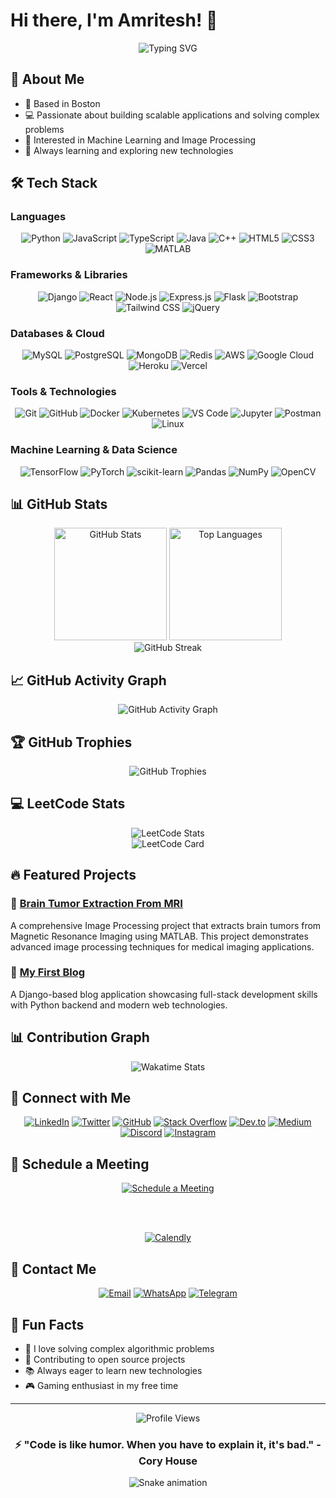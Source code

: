 # Hi there, I'm Amritesh! 👋

<div align="center">
  <img src="https://readme-typing-svg.herokuapp.com?font=Fira+Code&pause=1000&color=2E97F7&center=true&vCenter=true&width=435&lines=Full+Stack+Developer;Machine+Learning+Enthusiast;Open+Source+Contributor" alt="Typing SVG" />
</div>

## 🚀 About Me
- 📍 Based in Boston
- 💻 Passionate about building scalable applications and solving complex problems
- 🧠 Interested in Machine Learning and Image Processing
- 🌱 Always learning and exploring new technologies

## 🛠️ Tech Stack

### Languages
<div align="center">
  
![Python](https://img.shields.io/badge/Python-3776AB?style=for-the-badge&logo=python&logoColor=white)
![JavaScript](https://img.shields.io/badge/JavaScript-F7DF1E?style=for-the-badge&logo=javascript&logoColor=black)
![TypeScript](https://img.shields.io/badge/TypeScript-007ACC?style=for-the-badge&logo=typescript&logoColor=white)
![Java](https://img.shields.io/badge/Java-ED8B00?style=for-the-badge&logo=openjdk&logoColor=white)
![C++](https://img.shields.io/badge/C++-00599C?style=for-the-badge&logo=c%2B%2B&logoColor=white)
![HTML5](https://img.shields.io/badge/HTML5-E34F26?style=for-the-badge&logo=html5&logoColor=white)
![CSS3](https://img.shields.io/badge/CSS3-1572B6?style=for-the-badge&logo=css3&logoColor=white)
![MATLAB](https://img.shields.io/badge/MATLAB-0076A8?style=for-the-badge&logo=mathworks&logoColor=white)

</div>

### Frameworks & Libraries
<div align="center">
  
![Django](https://img.shields.io/badge/Django-092E20?style=for-the-badge&logo=django&logoColor=white)
![React](https://img.shields.io/badge/React-20232A?style=for-the-badge&logo=react&logoColor=61DAFB)
![Node.js](https://img.shields.io/badge/Node.js-43853D?style=for-the-badge&logo=node.js&logoColor=white)
![Express.js](https://img.shields.io/badge/Express.js-404D59?style=for-the-badge)
![Flask](https://img.shields.io/badge/Flask-000000?style=for-the-badge&logo=flask&logoColor=white)
![Bootstrap](https://img.shields.io/badge/Bootstrap-563D7C?style=for-the-badge&logo=bootstrap&logoColor=white)
![Tailwind CSS](https://img.shields.io/badge/Tailwind_CSS-38B2AC?style=for-the-badge&logo=tailwind-css&logoColor=white)
![jQuery](https://img.shields.io/badge/jQuery-0769AD?style=for-the-badge&logo=jquery&logoColor=white)

</div>

### Databases & Cloud
<div align="center">
  
![MySQL](https://img.shields.io/badge/MySQL-00000F?style=for-the-badge&logo=mysql&logoColor=white)
![PostgreSQL](https://img.shields.io/badge/PostgreSQL-316192?style=for-the-badge&logo=postgresql&logoColor=white)
![MongoDB](https://img.shields.io/badge/MongoDB-4EA94B?style=for-the-badge&logo=mongodb&logoColor=white)
![Redis](https://img.shields.io/badge/Redis-DD0031?style=for-the-badge&logo=redis&logoColor=white)
![AWS](https://img.shields.io/badge/AWS-232F3E?style=for-the-badge&logo=amazon-aws&logoColor=white)
![Google Cloud](https://img.shields.io/badge/Google_Cloud-4285F4?style=for-the-badge&logo=google-cloud&logoColor=white)
![Heroku](https://img.shields.io/badge/Heroku-430098?style=for-the-badge&logo=heroku&logoColor=white)
![Vercel](https://img.shields.io/badge/Vercel-000000?style=for-the-badge&logo=vercel&logoColor=white)

</div>

### Tools & Technologies
<div align="center">
  
![Git](https://img.shields.io/badge/Git-F05032?style=for-the-badge&logo=git&logoColor=white)
![GitHub](https://img.shields.io/badge/GitHub-100000?style=for-the-badge&logo=github&logoColor=white)
![Docker](https://img.shields.io/badge/Docker-2496ED?style=for-the-badge&logo=docker&logoColor=white)
![Kubernetes](https://img.shields.io/badge/Kubernetes-326CE5?style=for-the-badge&logo=kubernetes&logoColor=white)
![VS Code](https://img.shields.io/badge/VS_Code-007ACC?style=for-the-badge&logo=visual-studio-code&logoColor=white)
![Jupyter](https://img.shields.io/badge/Jupyter-F37626?style=for-the-badge&logo=jupyter&logoColor=white)
![Postman](https://img.shields.io/badge/Postman-FF6C37?style=for-the-badge&logo=postman&logoColor=white)
![Linux](https://img.shields.io/badge/Linux-FCC624?style=for-the-badge&logo=linux&logoColor=black)

</div>

### Machine Learning & Data Science
<div align="center">
  
![TensorFlow](https://img.shields.io/badge/TensorFlow-FF6F00?style=for-the-badge&logo=tensorflow&logoColor=white)
![PyTorch](https://img.shields.io/badge/PyTorch-EE4C2C?style=for-the-badge&logo=pytorch&logoColor=white)
![scikit-learn](https://img.shields.io/badge/scikit--learn-F7931E?style=for-the-badge&logo=scikit-learn&logoColor=white)
![Pandas](https://img.shields.io/badge/Pandas-150458?style=for-the-badge&logo=pandas&logoColor=white)
![NumPy](https://img.shields.io/badge/NumPy-013243?style=for-the-badge&logo=numpy&logoColor=white)
![OpenCV](https://img.shields.io/badge/OpenCV-5C3EE8?style=for-the-badge&logo=opencv&logoColor=white)

</div>

## 📊 GitHub Stats

<div align="center">
  <img src="https://github-readme-stats.vercel.app/api?username=amritessh&show_icons=true&theme=tokyonight&hide_border=true&count_private=true" alt="GitHub Stats" height="180em" />
  <img src="https://github-readme-stats.vercel.app/api/top-langs/?username=amritessh&theme=tokyonight&hide_border=true&layout=compact&langs_count=8" alt="Top Languages" height="180em" />
</div>

<div align="center">
  <img src="https://github-readme-streak-stats.herokuapp.com/?user=amritessh&theme=tokyonight&hide_border=true" alt="GitHub Streak" />
</div>

## 📈 GitHub Activity Graph

<div align="center">
  <img src="https://github-readme-activity-graph.vercel.app/graph?username=amritessh&theme=tokyo-night&hide_border=true" alt="GitHub Activity Graph" />
</div>

## 🏆 GitHub Trophies

<div align="center">
  <img src="https://github-profile-trophy.vercel.app/?username=amritessh&theme=tokyonight&no-frame=true&row=1&column=7" alt="GitHub Trophies" />
</div>

## 💻 LeetCode Stats

<div align="center">
  <img src="https://leetcode-stats-six.vercel.app/api?username=amritessh&theme=dark" alt="LeetCode Stats" />
</div>

<!-- Alternative LeetCode Card -->
<div align="center">
  <img src="https://leetcard.jacoblin.cool/amritessh?theme=dark&font=Karma&ext=contest" alt="LeetCode Card" />
</div>

## 🔥 Featured Projects

### 🧠 [Brain Tumor Extraction From MRI](https://github.com/amritessh/BrainTumorExtractionFromMRI)
A comprehensive Image Processing project that extracts brain tumors from Magnetic Resonance Imaging using MATLAB. This project demonstrates advanced image processing techniques for medical imaging applications.

### 📝 [My First Blog](https://github.com/amritessh/my-first-blog)
A Django-based blog application showcasing full-stack development skills with Python backend and modern web technologies.

## 📊 Contribution Graph

<div align="center">
  <img src="https://github-readme-stats.vercel.app/api/wakatime?username=amritessh&theme=tokyonight&hide_border=true" alt="Wakatime Stats" />
</div>

## 🤝 Connect with Me

<div align="center">
  
[![LinkedIn](https://img.shields.io/badge/LinkedIn-0077B5?style=for-the-badge&logo=linkedin&logoColor=white)](https://linkedin.com/in/amritessh)
[![Twitter](https://img.shields.io/badge/Twitter-1DA1F2?style=for-the-badge&logo=twitter&logoColor=white)](https://twitter.com/amritessh)
[![GitHub](https://img.shields.io/badge/GitHub-100000?style=for-the-badge&logo=github&logoColor=white)](https://github.com/amritessh)
[![Stack Overflow](https://img.shields.io/badge/Stack_Overflow-FE7A16?style=for-the-badge&logo=stack-overflow&logoColor=white)](https://stackoverflow.com/users/your-id)
[![Dev.to](https://img.shields.io/badge/dev.to-0A0A0A?style=for-the-badge&logo=devdotto&logoColor=white)](https://dev.to/amritessh)
[![Medium](https://img.shields.io/badge/Medium-12100E?style=for-the-badge&logo=medium&logoColor=white)](https://medium.com/@amritessh)
[![Discord](https://img.shields.io/badge/Discord-7289DA?style=for-the-badge&logo=discord&logoColor=white)](https://discord.com/users/your-discord-id)
[![Instagram](https://img.shields.io/badge/Instagram-E4405F?style=for-the-badge&logo=instagram&logoColor=white)](https://instagram.com/amritessh)

</div>

## 📅 Schedule a Meeting

<div align="center">
  <a href="https://calendly.com/amriteshanand7/30min">
    <img src="https://img.shields.io/badge/Schedule_a_Meeting-4285F4?style=for-the-badge&logo=google-calendar&logoColor=white" alt="Schedule a Meeting" />
  </a>
  
  <br><br>
  
  <a href="https://calendly.com/amriteshanand7/30min">
    <img src="https://img.shields.io/badge/Book_Time_With_Me-00A2FF?style=for-the-badge&logo=calendly&logoColor=white" alt="Calendly" />
  </a>
</div>

## 📧 Contact Me

<div align="center">
  
[![Email](https://img.shields.io/badge/Email-D14836?style=for-the-badge&logo=gmail&logoColor=white)](mailto:your.email@example.com)
[![WhatsApp](https://img.shields.io/badge/WhatsApp-25D366?style=for-the-badge&logo=whatsapp&logoColor=white)](https://wa.me/your-phone-number)
[![Telegram](https://img.shields.io/badge/Telegram-2CA5E0?style=for-the-badge&logo=telegram&logoColor=white)](https://t.me/amritessh)

</div>

## 📌 Fun Facts

- 🎯 I love solving complex algorithmic problems
- 🌟 Contributing to open source projects
- 📚 Always eager to learn new technologies
- 🎮 Gaming enthusiast in my free time

---

<div align="center">
  <img src="https://komarev.com/ghpvc/?username=amritessh&color=blue&style=flat-square" alt="Profile Views" />
  
  <h3>⚡ "Code is like humor. When you have to explain it, it's bad." - Cory House</h3>
</div>

<!-- Snake eating contribution graph -->
<div align="center">
  <img src="https://raw.githubusercontent.com/amritessh/amritessh/output/github-contribution-grid-snake.svg" alt="Snake animation" />
</div>
